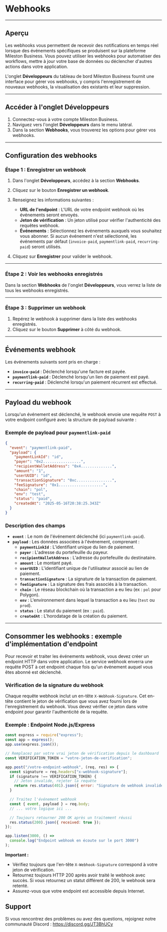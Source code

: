 # Webhooks

---

## Aperçu

Les webhooks vous permettent de recevoir des notifications en temps réel lorsque des événements spécifiques se produisent sur la plateforme Mileston Business. Vous pouvez utiliser les webhooks pour automatiser des workflows, mettre à jour votre base de données ou déclencher d'autres actions dans votre application.

L'onglet **Développeurs** du tableau de bord Mileston Business fournit une interface pour gérer vos webhooks, y compris l'enregistrement de nouveaux webhooks, la visualisation des existants et leur suppression.

---

## Accéder à l'onglet Développeurs

1. Connectez-vous à votre compte Mileston Business.
2. Naviguez vers l'onglet **Développeurs** dans le menu latéral.
3. Dans la section **Webhooks**, vous trouverez les options pour gérer vos webhooks.

---

## Configuration des webhooks

### **Étape 1 : Enregistrer un webhook**

1. Dans l'onglet **Développeurs**, accédez à la section **Webhooks**.
2. Cliquez sur le bouton **Enregistrer un webhook**.
3. Renseignez les informations suivantes :

   - **URL de l'endpoint** : L'URL de votre endpoint webhook où les événements seront envoyés.
   - **Jeton de vérification** : Un jeton utilisé pour vérifier l'authenticité des requêtes webhook.
   - **Événements** : Sélectionnez les événements auxquels vous souhaitez vous abonner. Si aucun événement n'est sélectionné, les événements par défaut (`invoice-paid`, `paymentlink-paid`, `recurring-paid`) seront utilisés.

4. Cliquez sur **Enregistrer** pour valider le webhook.

---

### **Étape 2 : Voir les webhooks enregistrés**

Dans la section **Webhooks** de l'onglet **Développeurs**, vous verrez la liste de tous les webhooks enregistrés.

---

### **Étape 3 : Supprimer un webhook**

1. Repérez le webhook à supprimer dans la liste des webhooks enregistrés.
2. Cliquez sur le bouton **Supprimer** à côté du webhook.

---

## Événements webhook

Les événements suivants sont pris en charge :

- **`invoice-paid`** : Déclenché lorsqu'une facture est payée.
- **`paymentlink-paid`** : Déclenché lorsqu'un lien de paiement est payé.
- **`recurring-paid`** : Déclenché lorsqu'un paiement récurrent est effectué.

---

## Payload du webhook

Lorsqu'un événement est déclenché, le webhook envoie une requête `POST` à votre endpoint configuré avec la structure de payload suivante :

### Exemple de payload pour `paymentlink-paid`

```json
{
  "event": "paymentlink-paid",
  "payload": {
    "paymentLinkId": "id",
    "payer": "0x2.................",
    "recipientWalletAddress": "0x4..............",
    "amount": "1",
    "userUUID": "id",
    "transactionSignature": "0xc................",
    "feeSignature": "0x1....................",
    "chain": "pol",
    "env": "test",
    "status": "paid",
    "createdAt": "2025-05-16T20:38:25.343Z"
  }
}
```

### Description des champs

- **`event`** : Le nom de l'événement déclenché (ici `paymentlink-paid`).
- **`payload`** : Les données associées à l'événement, comprenant :
  - **`paymentLinkId`** : L'identifiant unique du lien de paiement.
  - **`payer`** : L'adresse du portefeuille du payeur.
  - **`recipientWalletAddress`** : L'adresse du portefeuille du destinataire.
  - **`amount`** : Le montant payé.
  - **`userUUID`** : L'identifiant unique de l'utilisateur associé au lien de paiement.
  - **`transactionSignature`** : La signature de la transaction de paiement.
  - **`feeSignature`** : La signature des frais associés à la transaction.
  - **`chain`** : Le réseau blockchain où la transaction a eu lieu (ex : `pol` pour Polygon).
  - **`env`** : L'environnement dans lequel la transaction a eu lieu (`test` ou `prod`).
  - **`status`** : Le statut du paiement (ex : `paid`).
  - **`createdAt`** : L'horodatage de la création du paiement.

---

## Consommer les webhooks : exemple d'implémentation d'endpoint

Pour recevoir et traiter les événements webhook, vous devez créer un endpoint HTTP dans votre application. Le service webhook enverra une requête POST à cet endpoint chaque fois qu'un événement auquel vous êtes abonné est déclenché.

### **Vérification de la signature du webhook**

Chaque requête webhook inclut un en-tête `X-Webhook-Signature`. Cet en-tête contient le jeton de vérification que vous avez fourni lors de l'enregistrement du webhook. Vous devez vérifier ce jeton dans votre endpoint pour garantir l'authenticité de la requête.

### **Exemple : Endpoint Node.js/Express**

```javascript
const express = require("express");
const app = express();
app.use(express.json());

// Remplacez par votre vrai jeton de vérification depuis le dashboard
const VERIFICATION_TOKEN = "votre-jeton-de-verification";

app.post("/votre-endpoint-webhook", (req, res) => {
  const signature = req.headers["x-webhook-signature"];
  if (signature !== VERIFICATION_TOKEN) {
    // Jeton invalide, rejeter la requête
    return res.status(401).json({ error: "Signature de webhook invalide" });
  }

  // Traitez l'événement webhook
  const { event, payload } = req.body;
  // ... votre logique ici ...

  // Toujours retourner 200 OK après un traitement réussi
  res.status(200).json({ received: true });
});

app.listen(3000, () =>
  console.log("Endpoint webhook en écoute sur le port 3000")
);
```

**Important :**

- Vérifiez toujours que l'en-tête `X-Webhook-Signature` correspond à votre jeton de vérification.
- Retournez toujours HTTP 200 après avoir traité le webhook avec succès. Si vous retournez un statut différent de 200, le webhook sera retenté.
- Assurez-vous que votre endpoint est accessible depuis Internet.

## Support

Si vous rencontrez des problèmes ou avez des questions, rejoignez notre communauté Discord : https://discord.gg/JT3BhUCy
